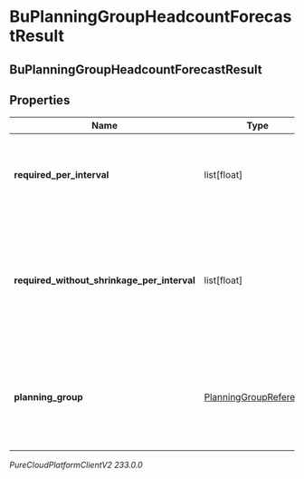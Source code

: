 # BuPlanningGroupHeadcountForecastResult

## BuPlanningGroupHeadcountForecastResult

## Properties

|Name | Type | Description | Notes|
|------------ | ------------- | ------------- | -------------|
| **required_per_interval** | list[float] | Required headcount per interval, referenced against the reference start date | [optional] |
| **required_without_shrinkage_per_interval** | list[float] | Required headcount per interval without accounting for shrinkage, referenced against the reference start date | [optional] |
| **planning_group** | [PlanningGroupReference](PlanningGroupReference) | The planning group to which this portion of the headcount forecast applies | [optional] |



_PureCloudPlatformClientV2 233.0.0_
